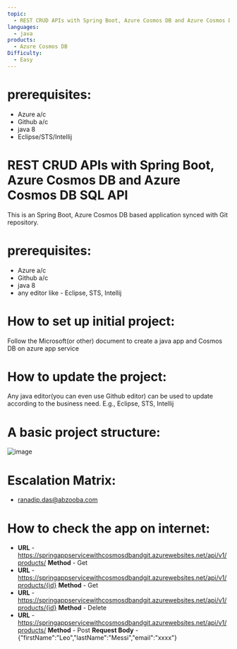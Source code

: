 ```yaml
---
topic: 
  - REST CRUD APIs with Spring Boot, Azure Cosmos DB and Azure Cosmos DB SQL API
languages:
  - java
products:
  - Azure Cosmos DB
Difficulty:
  - Easy
---
```

# prerequisites:
  - Azure a/c
  - Github a/c
  - java 8
  - Eclipse/STS/Intellij

# REST CRUD APIs with Spring Boot, Azure Cosmos DB and Azure Cosmos DB SQL API
This is an Spring Boot, Azure Cosmos DB based application synced with Git repository.

# prerequisites:
  - Azure a/c
  - Github a/c
  - java 8
  - any editor like - Eclipse, STS, Intellij

# How to set up initial project:
Follow the Microsoft(or other) document to create a java app and Cosmos DB on azure app service

# How to update the project:
Any java editor(you can even use Github editor) can be used to update according to the business need. E.g., Eclipse, STS, Intellij

# A basic project structure:
  ![image](https://user-images.githubusercontent.com/20474367/233970093-46c7a52a-907e-4697-aa54-0e38de0f8524.png)

# Escalation Matrix:
  - ranadip.das@abzooba.com

# How to check the app on internet:
  - **URL** - https://springappservicewithcosmosdbandgit.azurewebsites.net/api/v1/products/ **Method** - Get
  - **URL** - https://springappservicewithcosmosdbandgit.azurewebsites.net/api/v1/products/{id} **Method** - Get
  - **URL** - https://springappservicewithcosmosdbandgit.azurewebsites.net/api/v1/products/{id} **Method** - Delete
  - **URL** - https://springappservicewithcosmosdbandgit.azurewebsites.net/api/v1/products/ **Method** - Post **Request Body** - {"firstName":"Leo","lastName":"Messi","email":"xxxx"}
